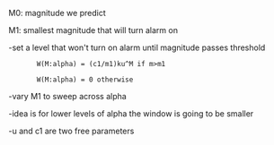 M0: magnitude we predict

M1: smallest magnitude that will turn alarm on

-set a level that won't turn on alarm until magnitude passes threshold

           W(M:alpha) = (c1/m1)ku^M if m>m1
           
           W(M:alpha) = 0 otherwise

-vary M1 to sweep across alpha

-idea is for lower levels of alpha the window is going to be smaller

-u and c1 are two free parameters
